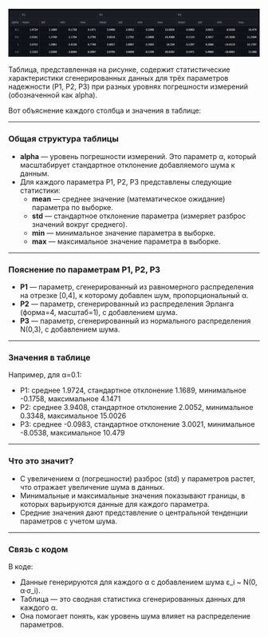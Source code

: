 ![alt text](images/download.png)

Таблица, представленная на рисунке, содержит статистические характеристики сгенерированных данных для трёх параметров надежности (P1, P2, P3) при разных уровнях погрешности измерений (обозначенной как alpha).

Вот объяснение каждого столбца и значения в таблице:

---

### Общая структура таблицы

- **alpha** — уровень погрешности измерений. Это параметр α, который масштабирует стандартное отклонение добавляемого шума к данным.
- Для каждого параметра P1, P2, P3 представлены следующие статистики:
  - **mean** — среднее значение (математическое ожидание) параметра по выборке.
  - **std** — стандартное отклонение параметра (измеряет разброс значений вокруг среднего).
  - **min** — минимальное значение параметра в выборке.
  - **max** — максимальное значение параметра в выборке.

---

### Пояснение по параметрам P1, P2, P3

- **P1** — параметр, сгенерированный из равномерного распределения на отрезке [0,4], к которому добавлен шум, пропорциональный α.
- **P2** — параметр, сгенерированный из распределения Эрланга (форма=4, масштаб=1), с добавлением шума.
- **P3** — параметр, сгенерированный из нормального распределения N(0,3), с добавлением шума.

---

### Значения в таблице

Например, для α=0.1:

- P1: среднее 1.9724, стандартное отклонение 1.1689, минимальное -0.1758, максимальное 4.1471
- P2: среднее 3.9408, стандартное отклонение 2.0052, минимальное 0.3348, максимальное 15.0026
- P3: среднее -0.0983, стандартное отклонение 3.0021, минимальное -8.0538, максимальное 10.479

---

### Что это значит?

- С увеличением α (погрешности) разброс (std) у параметров растет, что отражает увеличение шума в данных.
- Минимальные и максимальные значения показывают границы, в которых варьируются данные для каждого параметра.
- Средние значения дают представление о центральной тенденции параметров с учетом шума.

---

### Связь с кодом

В коде:

- Данные генерируются для каждого α с добавлением шума ε_i ~ N(0, α·σ_i).
- Таблица — это сводная статистика сгенерированных данных для каждого α.
- Она помогает понять, как уровень шума влияет на распределение параметров.